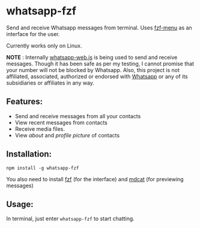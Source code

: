 # whatsapp-fzf
Send and receive Whatsapp messages from terminal. 
Uses [fzf-menu](https://github.com/junegunn/fzf) as an interface for the user.

Currently works only on Linux.

**NOTE** : Internally [whatsapp-web.js](https://www.npmjs.com/package/whatsapp-web.js) is being used to send and receive messages. Though it has been safe as per my testing, I cannot promise that your number will not be blocked by Whatsapp. Also, this project is not affiliated, associated, authorized or endorsed with [Whatsapp](https://whatsapp.com) or any of its subsidiaries or affiliates in any way.

## Features:
- Send and receive messages from all your contacts
- View recent messages from contacts
- Receive media files.
- View *about* and *profile picture* of contacts

## Installation:
`npm install -g whatsapp-fzf`

You also need to install [fzf](https://github.com/junegunn/fzf) (for the interface) and [mdcat](https://github.com/lunaryorn/mdcat) (for previewing messages)

## Usage:
In terminal, just enter `whatsapp-fzf` to start chatting.

